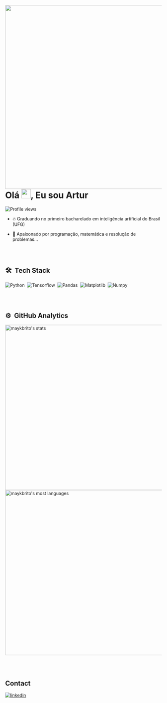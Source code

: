 
<img align="right" height="590em" src="https://raw.githubusercontent.com/gist/arturnovais/9972e0bf860ad9278b55ee257b0a00ce/raw/e902d4499cf02bc294d04f667902f70e657f0c15/githubcard.svg"/>

<h1 align="left">Olá <img src="https://raw.githubusercontent.com/kaueMarques/kaueMarques/master/hi.gif" height="30px">, Eu sou Artur</h1>
<p align="left"> <img src="https://komarev.com/ghpvc/?username=arturnovais&color=yellow" alt="Profile views" /> </p>

- 🔥 Graduando no primeiro bacharelado em inteligência artificial do Brasil (UFG)

- 🔭 Apaixonado por programação, matemática e resolução de problemas...



<br><br>

## 🛠 &nbsp;Tech Stack

![Python](https://img.shields.io/badge/-Python-05122A?style=flat&logo=Python)&nbsp;
![Tensorflow](https://img.shields.io/badge/-Tensorflow-05122A?style=flat&logo=Tensorflow)&nbsp;
![Pandas](https://img.shields.io/badge/-Pandas-05122A?style=flat&logo=Pandas)&nbsp;
![Matplotlib](https://img.shields.io/badge/-Matplotlib-05122A?style=flat&logo=Matplotlib.Pyplot)&nbsp;
![Numpy](https://img.shields.io/badge/-Numpy-05122A?style=flat&logo=Numpy)&nbsp;

<br><br>

## ⚙️ &nbsp;GitHub Analytics

<p align="left">
<img width="530em" src="https://github-readme-stats.vercel.app/api?username=arturnovais&show_icons=true&theme=vision-friendly-dark" alt="maykbrito's stats"/>
<img width="530em" src="https://github-readme-stats.vercel.app/api/top-langs/?username=arturnovais&layout=compact&theme=vision-friendly-dark" alt="maykbrito's most languages"/>
</p>


<br><br>

## Contact

</a>
<a href="linkedin.com/in/arturmatos" target="_blank">
  <img align="center" src="https://img.shields.io/badge/-Artur Matos-05122A?style=flat&logo=linkedin" alt="linkedin"/>
</p>

<!--

Here are some ideas to get you started:

- 🔭 I’m currently working on ...
- 🌱 I’m currently learning ...
- 👯 I’m looking to collaborate on ...
- 🤔 I’m looking for help with ...
- 💬 Ask me about ...
- 📫 How to reach me: ...
- 😄 Pronouns: ...
- ⚡ Fun fact: ...
-->


